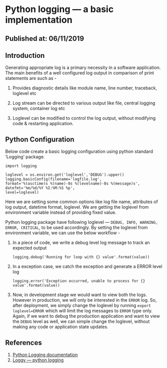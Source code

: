 # Python logging — a basic implementation
Published at: 06/11/2019
---
## Introduction

Generating appropriate log is a primary necessity in a software application. The main benefits of a well configured log output in comparison of print statements are such as -

1. Provides diagnostic details like module name, line number, traceback, loglevel etc

2. Log stream can be directed to various output like file, central logging system, container log etc

3. Loglevel can be modified to control the log output, without modifying code & restarting application.

## Python Configuration

Below code create a basic logging configuration using python standard ‘Logging’ package.
```
import logging

loglevel = os.environ.get('loglevel','DEBUG').upper()
logging.basicConfig(filename='logfile.log',
format='%(asctime)s %(name)-8s %(levelname)-8s %(message)s',
datefmt='%m/%d/%Y %I:%M:%S %p',
level=loglevel)
```
Here we are setting some common options like log file name, attributes of log output, datetime format, loglevel. We are getting the loglevel from environment variable instead of providing fixed value.

Python logging package have following loglevel — `DEBUG, INFO, WARNING, ERROR, CRITICAL`, to be used accordingly. By setting the loglevel from environment variable, we can use the below workflow -

1. In a piece of code, we write a debug level log message to track an expected output
    ```
    logging.debug('Running for loop with {} value'.format(value))
    ```
2. In a exception case, we catch the exception and generate a ERROR level log
    ```
    logging.error('Exception occurred, unable to process for {} value'.format(value))
    ```
3. Now, in development stage we would want to view both the logs. However in production, we will only be interested in the `ERROR` log. So, after deployment, we simply change the loglevel by running `export loglevel=ERROR` which will limit the log messages to `ERROR` type only. Again, if we want to debug the production application and want to view the `DEBUG` level as well, we can simple change the loglevel, without making any code or application state updates.

## References

1. [Python Logging documentation](https://docs.python.org/3/howto/logging.html)
2. [Loggy — python logging](https://www.loggly.com/ultimate-guide/python-logging-basics/)
